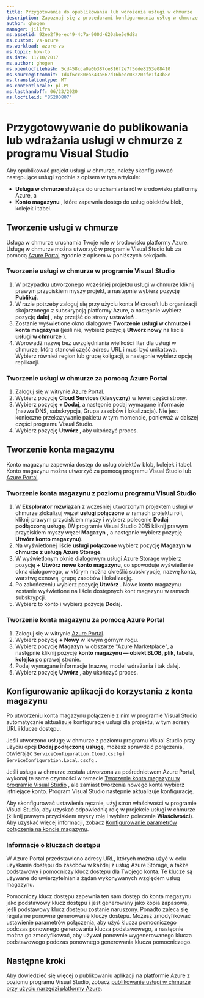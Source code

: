 ```yaml
---
title: Przygotowanie do opublikowania lub wdrożenia usługi w chmurze
description: Zapoznaj się z procedurami konfigurowania usług w chmurze i konta magazynu oraz konfigurowania aplikacji platformy Azure.
author: ghogen
manager: jillfra
ms.assetid: 92ee2f9e-ec49-4c7a-900d-620abe5e9d8a
ms.custom: vs-azure
ms.workload: azure-vs
ms.topic: how-to
ms.date: 11/10/2017
ms.author: ghogen
ms.openlocfilehash: 5cd458cca0a0b387ce816f2e7f5dde8153e08410
ms.sourcegitcommit: 1d4f6cc80ea343a667d16beec03220cfe1f43b8e
ms.translationtype: MT
ms.contentlocale: pl-PL
ms.lasthandoff: 06/23/2020
ms.locfileid: "85280807"
---
```

# <a name="prepare-to-publish-or-deploy-a-cloud-service-from-visual-studio"></a>Przygotowywanie do publikowania lub wdrażania usługi w chmurze z programu Visual Studio

Aby opublikować projekt usługi w chmurze, należy skonfigurować następujące usługi zgodnie z opisem w tym artykule:

* **Usługa w chmurze** służąca do uruchamiania ról w środowisku platformy Azure, a
* **Konto magazynu** , które zapewnia dostęp do usług obiektów blob, kolejek i tabel.

## <a name="create-a-cloud-service"></a>Tworzenie usługi w chmurze

Usługa w chmurze uruchamia Twoje role w środowisku platformy Azure. Usługę w chmurze można utworzyć w programie Visual Studio lub za pomocą [Azure Portal](https://portal.azure.com/) zgodnie z opisem w poniższych sekcjach.

### <a name="create-a-cloud-service-from-visual-studio"></a>Tworzenie usługi w chmurze w programie Visual Studio

1. W przypadku utworzonego wcześniej projektu usługi w chmurze kliknij prawym przyciskiem myszy projekt, a następnie wybierz pozycję **Publikuj**.
1. W razie potrzeby zaloguj się przy użyciu konta Microsoft lub organizacji skojarzonego z subskrypcją platformy Azure, a następnie wybierz pozycję **dalej** , aby przejść do strony **ustawień** .
1. Zostanie wyświetlone okno dialogowe **Tworzenie usługi w chmurze i konta magazynu** (jeśli nie, wybierz pozycję **Utwórz nowy** na liście **usługi w chmurze** ).
1. Wprowadź nazwę bez uwzględniania wielkości liter dla usługi w chmurze, która stanowi część adresu URL i musi być unikatowa. Wybierz również region lub grupę koligacji, a następnie wybierz opcję replikacji.

### <a name="create-a-cloud-service-through-the-azure-portal"></a>Tworzenie usługi w chmurze za pomocą Azure Portal

1. Zaloguj się w witrynie [Azure Portal](https://portal.azure.com/).
1. Wybierz pozycję **Cloud Services (klasyczny)** w lewej części strony.
1. Wybierz pozycję **+ Dodaj**, a następnie podaj wymagane informacje (nazwa DNS, subskrypcja, Grupa zasobów i lokalizacja). Nie jest konieczne przekazywanie pakietu w tym momencie, ponieważ w dalszej części programu Visual Studio.
1. Wybierz pozycję **Utwórz** , aby ukończyć proces.

## <a name="create-a-storage-account"></a>Tworzenie konta magazynu

Konto magazynu zapewnia dostęp do usług obiektów blob, kolejek i tabel. Konto magazynu można utworzyć za pomocą programu Visual Studio lub [Azure Portal](https://portal.azure.com/).

### <a name="create-a-storage-account-from-visual-studio"></a>Tworzenie konta magazynu z poziomu programu Visual Studio

1. W **Eksplorator rozwiązań** z wcześniej utworzonym projektem usługi w chmurze zlokalizuj węzeł **usługi połączone** w ramach projektu roli, kliknij prawym przyciskiem myszy i wybierz polecenie **Dodaj podłączoną usługę**. (W programie Visual Studio 2015 kliknij prawym przyciskiem myszy węzeł **Magazyn** , a następnie wybierz pozycję **Utwórz konto magazynu**).
1. Na wyświetlonej liście **usługi połączone** wybierz pozycję **Magazyn w chmurze z usługą Azure Storage**.
1. W wyświetlonym oknie dialogowym usługi Azure Storage wybierz pozycję **+ Utwórz nowe konto magazynu**, co spowoduje wyświetlenie okna dialogowego, w którym można określić subskrypcję, nazwę konta, warstwę cenową, grupę zasobów i lokalizację.
1. Po zakończeniu wybierz pozycję **Utwórz** . Nowe konto magazynu zostanie wyświetlone na liście dostępnych kont magazynu w ramach subskrypcji.
1. Wybierz to konto i wybierz pozycję **Dodaj**.

### <a name="create-a-storage-account-through-the-azure-portal"></a>Tworzenie konta magazynu za pomocą Azure Portal

1. Zaloguj się w witrynie [Azure Portal](https://portal.azure.com/).
1. Wybierz pozycję **+ Nowy** w lewym górnym rogu.
1. Wybierz pozycję **Magazyn** w obszarze "Azure Marketplace", a następnie kliknij pozycję **konto magazynu — obiekt BLOB, plik, tabela, kolejka** po prawej stronie.
1. Podaj wymagane informacje (nazwę, model wdrażania i tak dalej.
1. Wybierz pozycję **Utwórz** , aby ukończyć proces.

## <a name="configure-your-app-to-use-the-storage-account"></a>Konfigurowanie aplikacji do korzystania z konta magazynu

Po utworzeniu konta magazynu połączenie z nim w programie Visual Studio automatycznie aktualizuje konfiguracje usługi dla projektu, w tym adresy URL i klucze dostępu.

Jeśli utworzono usługę w chmurze z poziomu programu Visual Studio przy użyciu opcji **Dodaj podłączoną usługę**, możesz sprawdzić połączenia, otwierając `ServiceConfiguration.Cloud.cscfg` i `ServiceConfiguration.Local.cscfg` .

Jeśli usługa w chmurze została utworzona za pośrednictwem Azure Portal, wykonaj te same czynności w temacie [Tworzenie konta magazynu w programie Visual Studio](#create-a-storage-account-from-visual-studio) , ale zamiast tworzenia nowego konta wybierz istniejące konto. Program Visual Studio następnie aktualizuje konfigurację.

Aby skonfigurować ustawienia ręcznie, użyj stron właściwości w programie Visual Studio, aby uzyskać odpowiednią rolę w projekcie usługi w chmurze (kliknij prawym przyciskiem myszy rolę i wybierz polecenie **Właściwości**). Aby uzyskać więcej informacji, zobacz [Konfigurowanie parametrów połączenia na koncie magazynu](vs-azure-tools-multiple-services-project-configurations.md#configuring-a-connection-string-for-a-storage-account).

### <a name="about-access-keys"></a>Informacje o kluczach dostępu

W Azure Portal przedstawiono adresy URL, których można użyć w celu uzyskania dostępu do zasobów w każdej z usług Azure Storage, a także podstawowy i pomocniczy klucz dostępu dla Twojego konta. Te klucze są używane do uwierzytelniania żądań wykonywanych względem usług magazynu.

Pomocniczy klucz dostępu zapewnia ten sam dostęp do konta magazynu jako podstawowy klucz dostępu i jest generowany jako kopia zapasowa, jeśli podstawowy klucz dostępu zostanie naruszony. Ponadto zaleca się regularne ponowne generowanie kluczy dostępu. Możesz zmodyfikować ustawienie parametrów połączenia, aby użyć klucza pomocniczego podczas ponownego generowania klucza podstawowego, a następnie można go zmodyfikować, aby używał ponownie wygenerowanego klucza podstawowego podczas ponownego generowania klucza pomocniczego.

## <a name="next-steps"></a>Następne kroki

Aby dowiedzieć się więcej o publikowaniu aplikacji na platformie Azure z poziomu programu Visual Studio, zobacz [publikowanie usługi w chmurze przy użyciu narzędzi platformy Azure](vs-azure-tools-publishing-a-cloud-service.md).
